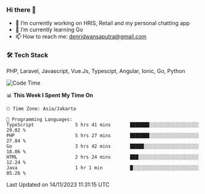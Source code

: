 ### Hi there 👋

- 🔭 I’m currently working on HRIS, Retail and my personal chatting app
- 🌱 I’m currently learning Go
- 📫 How to reach me: denridwansaputra@gmail.com


### 🛠 Tech Stack
PHP, Laravel, Javascript, Vue.Js, Typescipt, Angular, Ionic, Go, Python


<!--START_SECTION:waka-->
![Code Time](http://img.shields.io/badge/Code%20Time-3%2C820%20hrs%2057%20mins-blue)

📊 **This Week I Spent My Time On** 

```text
🕑︎ Time Zone: Asia/Jakarta

💬 Programming Languages: 
TypeScript               5 hrs 41 mins       ███████░░░░░░░░░░░░░░░░░░   29.02 % 
PHP                      5 hrs 27 mins       ███████░░░░░░░░░░░░░░░░░░   27.84 % 
Go                       3 hrs 42 mins       █████░░░░░░░░░░░░░░░░░░░░   18.86 % 
HTML                     2 hrs 24 mins       ███░░░░░░░░░░░░░░░░░░░░░░   12.24 % 
Java                     1 hr 1 min          █░░░░░░░░░░░░░░░░░░░░░░░░   05.26 % 
```


 Last Updated on 14/11/2023 11:31:15 UTC
<!--END_SECTION:waka-->
